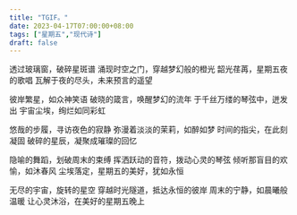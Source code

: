 ```yaml
---
title: "TGIF。"
date: 2023-04-17T07:00:00+08:00
tags: ["星期五","现代诗"]
draft: false
---
```


透过玻璃窗，破碎星斑谱
涌现时空之门，穿越梦幻般的橙光
韶光荏苒，星期五夜的歌唱
瓦解于夜的尽头，未来预言的遥望

彼岸繁星，如众神笑语
破晓的箴言，唤醒梦幻的流年
于千丝万缕的琴弦中，迸发出
宇宙尘埃，绚烂如同彩虹

悠哉的步履，寻访夜色的寂静
弥漫着淡淡的茉莉，如醉如梦
时间的指尖，在此刻凝固
破碎的星辰，凝聚成璀璨的回忆

隐喻的舞蹈，划破周末的束缚
挥洒跃动的音符，拨动心灵的琴弦
倾听那盲目的欢愉，如沐春风
尘埃落定，星期五的美好，犹如永恒

无尽的宇宙，旋转的星空
穿越时光隧道，抵达永恒的彼岸
周末的宁静，如晨曦般温暖
让心灵沐浴，在美好的星期五晚上